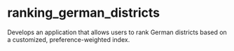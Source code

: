 # ranking_german_districts
Develops an application that allows users to rank German districts based on a customized, preference-weighted index.
